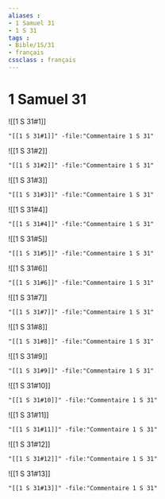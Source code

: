 ```yaml
---
aliases : 
- 1 Samuel 31
- 1 S 31
tags : 
- Bible/1S/31
- français
cssclass : français
---
```


# 1 Samuel 31

![[1 S 31#1]]

```query
"[[1 S 31#1]]" -file:"Commentaire 1 S 31"
```

![[1 S 31#2]]

```query
"[[1 S 31#2]]" -file:"Commentaire 1 S 31"
```

![[1 S 31#3]]

```query
"[[1 S 31#3]]" -file:"Commentaire 1 S 31"
```

![[1 S 31#4]]

```query
"[[1 S 31#4]]" -file:"Commentaire 1 S 31"
```

![[1 S 31#5]]

```query
"[[1 S 31#5]]" -file:"Commentaire 1 S 31"
```

![[1 S 31#6]]

```query
"[[1 S 31#6]]" -file:"Commentaire 1 S 31"
```

![[1 S 31#7]]

```query
"[[1 S 31#7]]" -file:"Commentaire 1 S 31"
```

![[1 S 31#8]]

```query
"[[1 S 31#8]]" -file:"Commentaire 1 S 31"
```

![[1 S 31#9]]

```query
"[[1 S 31#9]]" -file:"Commentaire 1 S 31"
```

![[1 S 31#10]]

```query
"[[1 S 31#10]]" -file:"Commentaire 1 S 31"
```

![[1 S 31#11]]

```query
"[[1 S 31#11]]" -file:"Commentaire 1 S 31"
```

![[1 S 31#12]]

```query
"[[1 S 31#12]]" -file:"Commentaire 1 S 31"
```

![[1 S 31#13]]

```query
"[[1 S 31#13]]" -file:"Commentaire 1 S 31"
```

